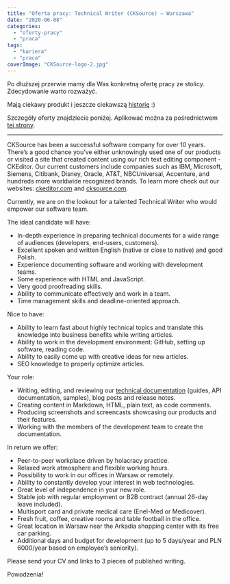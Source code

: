 ```yaml
---
title: "Oferta pracy: Technical Writer (CKSource) – Warszawa"
date: "2020-06-08"
categories:
  - "oferty-pracy"
  - "praca"
tags:
  - "kariera"
  - "praca"
coverImage: "CKSource-logo-2.jpg"
---
```


Po dłuższej przerwie mamy dla Was konkretną ofertę pracy ze stolicy. Zdecydowanie warto rozważyć.

Mają ciekawy produkt i jeszcze ciekawszą [historię](https://innpoland.pl/134797,polska-firma-od-ponad-10-lat-sprzedaje-dokladnie-ten-sam-produkt-w-jej-portfolio-sa-najwieksze-globalne-koncerny) :)

Szczegóły oferty znajdziecie poniżej. Aplikować można za pośrednictwem [tej strony](https://cksource.bamboohr.com/jobs/view.php?id=26).

---

CKSource has been a successful software company for over 10 years. There’s a good chance you’ve either unknowingly used one of our products or visited a site that created content using our rich text editing component - CKEditor. Our current customers include companies such as IBM, Microsoft, Siemens, Citibank, Disney, Oracle, AT&T, NBCUniversal, Accenture, and hundreds more worldwide recognized brands. To learn more check out our websites: [ckeditor.com](https://ckeditor.com/) and [cksource.com](https://cksource.com/).

Currently, we are on the lookout for a talented Technical Writer who would empower our software team.

The ideal candidate will have:

- In-depth experience in preparing technical documents for a wide range of audiences (developers, end-users, customers).
- Excellent spoken and written English (native or close to native) and good Polish.
- Experience documenting software and working with development teams.
- Some experience with HTML and JavaScript.
- Very good proofreading skills.
- Ability to communicate effectively and work in a team.
- Time management skills and deadline-oriented approach.

Nice to have:

- Ability to learn fast about highly technical topics and translate this knowledge into business benefits while writing articles.
- Ability to work in the development environment: GitHub, setting up software, reading code.
- Ability to easily come up with creative ideas for new articles.
- SEO knowledge to properly optimize articles.

Your role:

- Writing, editing, and reviewing our [technical documentation](https://ckeditor.com/docs/) (guides, API documentation, samples), blog posts and release notes.
- Creating content in Markdown, HTML, plain text, as code comments.
- Producing screenshots and screencasts showcasing our products and their features.
- Working with the members of the development team to create the documentation.

In return we offer:

- Peer-to-peer workplace driven by holacracy practice.
- Relaxed work atmosphere and flexible working hours.
- Possibility to work in our offices in Warsaw or remotely.
- Ability to constantly develop your interest in web technologies.
- Great level of independence in your new role.
- Stable job with regular employment or B2B contract (annual 26-day leave included).
- Multisport card and private medical care (Enel-Med or Medicover).
- Fresh fruit, coffee, creative rooms and table football in the office.
- Great location in Warsaw near the Arkadia shopping center with its free car parking.
- Additional days and budget for development (up to 5 days/year and PLN 6000/year based on employee’s seniority).

Please send your CV and links to 3 pieces of published writing.

Powodzenia!
